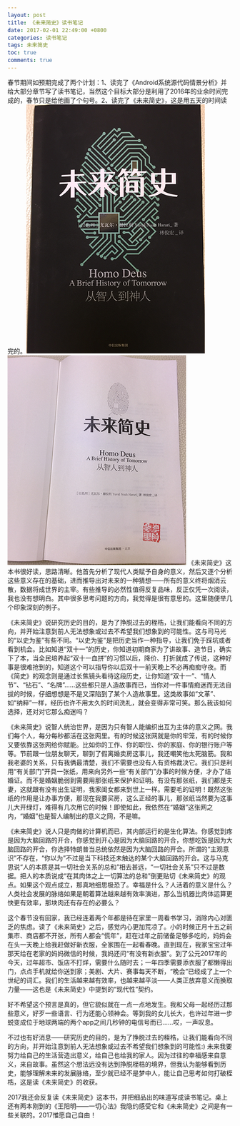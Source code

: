 ```yaml
---
layout: post
title: 《未来简史》读书笔记
date: 2017-02-01 22:49:00 +0800
categories: 读书笔记
tags: 未来简史
toc: true
comments: true
---
```

春节期间如预期完成了两个计划：1、读完了《Android系统源代码情景分析》并给大部分章节写了读书笔记，当然这个目标大部分是利用了2016年的业余时间完成的，春节只是给他画了个句号。2、读完了《未来简史》，这是用五天的时间读完的。![未来简史](0201HomoDeus1/img1.png)<!-- more -->
![未来简史](0201HomoDeus1/img2.png)
《未来简史》这本书很好读，思路清晰。他首先分析了现代人类赋予自身的意义，然后又逐个分析这些意义存在的基础，进而推导出对未来的一种猜想——所有的意义终将烟消云散，数据将成世界的主宰。有些推导的必然性值得反复品味，反正仅凭一次阅读，我也没有想明白。其中很多思考问题的方向，我觉得是很有意思的。这里随便举几个印象深刻的例子。

《未来简史》说研究历史的目的，是为了挣脱过去的桎梏，让我们能看向不同的方向，并开始注意到前人无法想象或过去不希望我们想象到的可能性。这与司马光的“以史为鉴”有些不同。“以史为鉴”是把历史当作一种指导，让我们免于踩坑或者看到机会。比如知道“双十一”的历史，你知道初期商家为了讲故事、造节日，确实下了本，当全民培养起“双十一血拼”的习惯以后，降价、打折就成了传说，这种好事是很难抢到的，知道这个可以指导你以后双十一前天晚上不必再痴痴守夜。而《简史》的观念则是通过长焦镜头看待这段历史，让你知道“双十一”、“情人节”、“钻石”、“名牌”……这些都只是人造故事而已，当你对一件事情痴迷而无法自拔的时候，仔细想想是不是又深陷到了某个人造故事里。这类故事如“文革”、如“纳粹”一样，经历也许不用太久的时间洗礼，就会变得非常可笑。那么我该如何选择，还对对它那么痴迷吗？

《未来简史》说智人统治世界，是因为只有智人能编织出互为主体的意义之网。我们每个人，每分每秒都活在这张网里。有的时候这张网就是你的牢笼，有的时候你又要依靠这张网给你赋能。比如你的工作、你的职位、你的家庭、你的银行账户等等。节前跟一位朋友聊天，聊到了假离婚卖房这事儿，我还嘲笑他太死脑筋。我和我老婆的关系，只有我俩最清楚，我们不需要也没有人有资格裁决它。我们只是利用“有关部门”开具一张纸，用来向另外一些“有关部门”办事的时候方便，才办了结婚证。而不是婚姻脆弱到需要用那张纸来保护和证明。有没有那张纸，我们都是夫妻，这就跟有没有出生证明，我家闺女都来到世上一样。需要毛的证明！既然这张纸的作用是让办事方便，那现在我要买房，这么正经的事儿，那张纸当然要为这事儿大开绿灯，难得有几次用它的时候！即使如此，我依然在“婚姻”这张网之内，“婚姻”也是智人编制出的意义之网，不是嘛。

《未来简史》说人只是肉做的计算机而已，其内部运行的是生化算法。你感觉到疼是因为大脑回路的开合，你感觉到开心是因为大脑回路的开合，你想吃饭是因为大脑回路的开合，你选择特朗普当总统依然是因为大脑回路的开合。所谓的“主观意识”不存在，“你以为”不过是当下科技还未触达的某个大脑回路的开合。这与马克思说“人的本质是其一切社会关系的总和”相去甚远，“一切社会关系”只不过是数据。把人的本质说成“在其肉体之上一切算法的总和”倒更贴切《未来简史》的观点。如果这个观点成立，那真地细思极恐了。幸福是什么？人活着的意义是什么？人类社会发展的脉络如果是朝着算法越来越有效率演进，那么当机器比肉体运算更快更有效率，那块肉还有存在的必要么？

这个春节没有回家，我已经连着两个年都是待在家里一周看书学习，消除内心对匮乏的焦虑。读了《未来简史》之后，感觉内心更加荒凉了。小的时候正月十五之前集市、商店都不开张，所有人都会“慌年”，赶在过年之前储备足够多吃的，妈妈会在头一天晚上给我赶做好新衣服，全家围在一起看春晚。直到现在，我家宝宝过年那天给在老家的妈妈微信的时候，我妈还问“有没有新衣服”。到了公元2017年的今天，过年超市、饭店不打烊，需要什么随时去；一年四季需要添衣服了都懒得出门，点点手机就给你送到家；美剧、大片、赛事每天不断，“晚会”已经成了上一个世纪的词汇。我们的生活越来越有效率，也越来越平淡——人类正放弃意义而换取力量——这也是《未来简史》中提到的“现代性”契约。

好不希望这个预言是真的，但它貌似就在一点一点地发生。我和父母一起经历过那些意义，好歹一些语言、行为还能心领神会。等到我的女儿长大，也许过年进一步蜕变成位于地球两端的两个app之间几秒钟的电信号而已……哎，一声叹息。

不过也有好消息——研究历史的目的，是为了挣脱过去的桎梏，让我们能看向不同的方向，并开始注意到前人无法想象或过去不希望我们想象到的可能性:) 未来我要努力给自己的生活营造出意义，给自己也给我的家人。因为过往的幸福感来自意义，来自故事。虽然这个想法远没有达到挣脱桎梏的境界，但我认为能够看到历史，能够理解未来的发展脉络，至少就已经不是梦中人，能让自己思考如何打破桎梏，这是读《未来简史》的收获。

2017我还会反复读《未来简史》这本书，并把细品出的味道写成读书笔记。桌上还有两本刚到的《王阳明——一切心法》我隐约感受它和《未来简史》之间是有一些关联的。2017惟愿自己自由！
